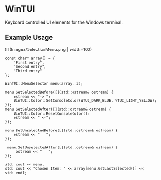 # WinTUI
Keyboard controlled UI elements for the Windows terminal.

## Example Usage
![](Images/SelectionMenu.png | width=100)

```
const char* array[] = {
    "First entry",
    "Second entry",
    "Third entry"
};

WinTUI::MenuSelector menu(array, 3);

menu.SetSelectedBefore([](std::ostream& ostream) {
    ostream << "-> ";
    WinTUI::Color::SetConsoleColor(WTUI_DARK_BLUE, WTUI_LIGHT_YELLOW);
});
menu.SetSelectedAfter([](std::ostream& ostream) {
    WinTUI::Color::ResetConsoleColor();
    ostream << " <-";
});

menu.SetUnselectedBefore([](std::ostream& ostream) {
    ostream << "   ";
});

 menu.SetUnselectedAfter([](std::ostream& ostream) {
     ostream << "   ";
});

std::cout << menu;
std::cout << "Chosen Item: " << array[menu.GetLastSelected()] << std::endl;
```